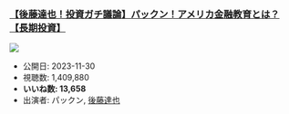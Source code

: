 ### [【後藤達也！投資ガチ議論】パックン！アメリカ金融教育とは？【長期投資】](https://www.youtube.com/watch?v=DnaUPmvmoHU)
[![](https://img.youtube.com/vi/DnaUPmvmoHU/sddefault.jpg)](https://www.youtube.com/watch?v=DnaUPmvmoHU)
-   公開日: 2023-11-30
-   視聴数: 1,409,880
-   **いいね数: 13,658**
-   出演者: パックン, [後藤達也](/rehacq_fan/people/後藤達也 "wikilink")
